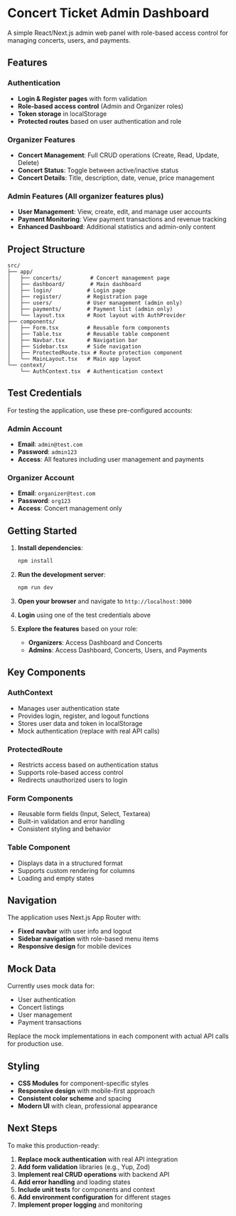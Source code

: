 # Concert Ticket Admin Dashboard

A simple React/Next.js admin web panel with role-based access control for managing concerts, users, and payments.

## Features

### Authentication
- **Login & Register pages** with form validation
- **Role-based access control** (Admin and Organizer roles)
- **Token storage** in localStorage
- **Protected routes** based on user authentication and role

### Organizer Features
- **Concert Management**: Full CRUD operations (Create, Read, Update, Delete)
- **Concert Status**: Toggle between active/inactive status
- **Concert Details**: Title, description, date, venue, price management

### Admin Features (All organizer features plus)
- **User Management**: View, create, edit, and manage user accounts
- **Payment Monitoring**: View payment transactions and revenue tracking
- **Enhanced Dashboard**: Additional statistics and admin-only content

## Project Structure

```
src/
├── app/
│   ├── concerts/         # Concert management page
│   ├── dashboard/        # Main dashboard
│   ├── login/           # Login page
│   ├── register/        # Registration page
│   ├── users/           # User management (admin only)
│   ├── payments/        # Payment list (admin only)
│   └── layout.tsx       # Root layout with AuthProvider
├── components/
│   ├── Form.tsx         # Reusable form components
│   ├── Table.tsx        # Reusable table component
│   ├── Navbar.tsx       # Navigation bar
│   ├── Sidebar.tsx      # Side navigation
│   ├── ProtectedRoute.tsx # Route protection component
│   └── MainLayout.tsx   # Main app layout
└── context/
    └── AuthContext.tsx  # Authentication context
```

## Test Credentials

For testing the application, use these pre-configured accounts:

### Admin Account
- **Email**: `admin@test.com`
- **Password**: `admin123`
- **Access**: All features including user management and payments

### Organizer Account
- **Email**: `organizer@test.com`
- **Password**: `org123`
- **Access**: Concert management only

## Getting Started

1. **Install dependencies**:
   ```bash
   npm install
   ```

2. **Run the development server**:
   ```bash
   npm run dev
   ```

3. **Open your browser** and navigate to `http://localhost:3000`

4. **Login** using one of the test credentials above

5. **Explore the features** based on your role:
   - **Organizers**: Access Dashboard and Concerts
   - **Admins**: Access Dashboard, Concerts, Users, and Payments

## Key Components

### AuthContext
- Manages user authentication state
- Provides login, register, and logout functions
- Stores user data and token in localStorage
- Mock authentication (replace with real API calls)

### ProtectedRoute
- Restricts access based on authentication status
- Supports role-based access control
- Redirects unauthorized users to login

### Form Components
- Reusable form fields (Input, Select, Textarea)
- Built-in validation and error handling
- Consistent styling and behavior

### Table Component
- Displays data in a structured format
- Supports custom rendering for columns
- Loading and empty states

## Navigation

The application uses Next.js App Router with:
- **Fixed navbar** with user info and logout
- **Sidebar navigation** with role-based menu items
- **Responsive design** for mobile devices

## Mock Data

Currently uses mock data for:
- User authentication
- Concert listings
- User management
- Payment transactions

Replace the mock implementations in each component with actual API calls for production use.

## Styling

- **CSS Modules** for component-specific styles
- **Responsive design** with mobile-first approach
- **Consistent color scheme** and spacing
- **Modern UI** with clean, professional appearance

## Next Steps

To make this production-ready:

1. **Replace mock authentication** with real API integration
2. **Add form validation** libraries (e.g., Yup, Zod)
3. **Implement real CRUD operations** with backend API
4. **Add error handling** and loading states
5. **Include unit tests** for components and context
6. **Add environment configuration** for different stages
7. **Implement proper logging** and monitoring
